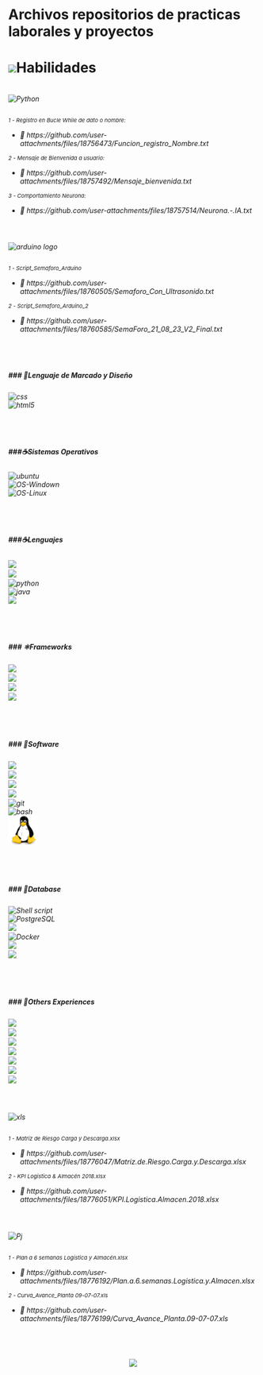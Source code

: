 # Archivos repositorios de practicas laborales y proyectos <br>


<h1 align="left"><picture><img src = "https://github.com/7oSkaaa/7oSkaaa/blob/main/Images/about_me.gif?raw=true" width = 65px></picture>Habilidades<h6><br>
<div></div>

<div style="text-align: left;">
<img height="30" width="90" alt="Python" src="https://img.shields.io/badge/Python%20-%2314354C.svg?logo=python&logoColor=white"><br><br>
<p style="font-size:11px; "> 1 - Registro en Bucle While de dato o nombre: <br><ul><li>🎯 https://github.com/user-attachments/files/18756473/Funcion_registro_Nombre.txt </li></ul></p>
<p style="font-size:11px "> 2 - Mensaje de Bienvenida a usuario: <br><ul><li>🎯 https://github.com/user-attachments/files/18757492/Mensaje_bienvenida.txt </li></ul></p>
<p style="font-size:11px; "> 3 - Comportamiento Neurona: <br><ul><li>🎯 https://github.com/user-attachments/files/18757514/Neurona.-.IA.txt </li></ul></p>
<h1>
</h1>
<br/>
 
<div style="text-align: left;">
<img height="45" width="58" alt="arduino logo" src="https://cdn.jsdelivr.net/gh/devicons/devicon/icons/arduino/arduino-original.svg"><br><br>
<p style="font-size:11px; "> 1 - Script_Semaforo_Arduino <br><ul><li>🎯 https://github.com/user-attachments/files/18760505/Semaforo_Con_Ultrasonido.txt </li></ul></p>
<p style="font-size:11px; "> 2 - Script_Semaforo_Arduino_2 <br><ul><li>🎯 https://github.com/user-attachments/files/18760585/SemaForo_21_08_23_V2_Final.txt </li></ul></p>
<h1>
</h1>
<br/>

<div style="text-align: left;"> 
<h1 style="font-size:1em; "> ### 📝Lenguaje de Marcado y Diseño<br><br> </h1>
<img src="https://img.shields.io/badge/CSS3-1572B6?style=for-the-badge&logo=css3&logoColor=white" alt="css"><br/>
<img src="https://img.shields.io/badge/HTML5-E34F26?style=for-the-badge&logo=html5&logoColor=white" alt="html5"><br/>
</div>
<h1>
</h1>
<br/>
 
<div style="text-align: left;">
<h1 style="font-size:1em; "> ###☕️Sistemas Operativos<br><br> </h1>
<img src="https://img.shields.io/badge/Ubuntu-E95420?style=for-the-badge&logo=ubuntu&logoColor=white" alt="ubuntu"><br/>
<img src="https://img.shields.io/badge/Windows-0078D6?style=for-the-badge&logo=windows&logoColor=white" alt="OS-Windown"><br/>
<img src="https://img.shields.io/badge/Linux-FCC624?style=for-the-badge&logo=linux&logoColor=black" alt="OS-Linux"><br/>
</div>
<h1>
</h1>
<br/>

<div style="text-align: left;">
<h1 style="font-size:1em; "> ###☕️Lenguajes<br><br> </h1>
<img src="https://img.shields.io/badge/JavaScript%20-%23F7DF1E.svg?style=for-the-badge&logo=javascript&logoColor=black"><br/>
<img src="https://img.shields.io/badge/typescript-3178C6.svg?style=for-the-badge&logo=typescript&logoColor=white"><br/>
<img src="https://img.shields.io/badge/Python-FFD43B?style=for-the-badge&logo=python&logoColor=blue" alt="python"><br/>
<img src="https://img.shields.io/badge/Java-ED8B00?style=for-the-badge&logo=java&logoColor=white" alt="java"><br/>
<img src="https://img.shields.io/badge/C%20-%232370ED.svg?style=for-the-badge&logo=c&logoColor=white"><br/>
</div>
<h1>
</h1>
<br/>

<div style="text-align: left;">
<h1 style="font-size:1em; "> ### ⚛️Frameworks<br><br> </h1> 
<img src="https://img.shields.io/badge/Angular-DD0031.svg?style=for-the-badge&logo=angular&logoColor=white"><br/>
<img src="https://img.shields.io/badge/react.js-61DAFB.svg?style=for-the-badge&logo=react&logoColor=black"><br/>
<img src="https://img.shields.io/badge/node.js-339933.svg?style=for-the-badge&logo=nodedotjs&logoColor=white"><br/>
<img src="https://img.shields.io/badge/vue.js-%2335495e.svg?style=for-the-badge&logo=vuedotjs&logoColor=%234FC08D"><br/>
</div>
<h1>
</h1>
<br/>

<div style="text-align: left;">
<h1 style="font-size:1em; "> ### 📝Software<br><br> </h1> 
<img src="https://img.shields.io/badge/Visual%20Studio%20Code-0078d7.svg?style=for-the-badge&logo=visual-studio-code&logoColor=white"><br/>
<img src="https://img.shields.io/badge/GitHub%20Pages-%23327FC7.svg?style=for-the-badge&logo=github&logoColor=white"><br/>
<img src="https://img.shields.io/badge/Arduino-00979D.svg?style=for-the-badge&logo=arduino&logoColor=white"><br/>
<img src="https://img.shields.io/badge/github-%23121011.svg?style=for-the-badge&logo=github&logoColor=white"><br/>
<img src="https://img.shields.io/badge/GIT-E44C30?style=for-the-badge&logo=git&logoColor=white" alt="git"><br/>
<img src="https://www.vectorlogo.zone/logos/gnu_bash/gnu_bash-icon.svg" alt="bash" width="60" height="60"><br/>
<img src="https://raw.githubusercontent.com/devicons/devicon/master/icons/linux/linux-original.svg" alt="linux" width="60"><br/>
 
</div>
<h1>
</h1>
<br/>
 
<div style="text-align: left;">
<h1 style="font-size:1em; "> ### 🐬Database<br><br> </h1> 
<img src="https://img.shields.io/badge/shell_script-%23121011.svg?style=for-the-badge&logo=gnu-bash&logoColor=white" alt="Shell script"><br/>
<img src="https://img.shields.io/badge/PostgreSQL-316192?style=for-the-badge&logo=postgresql&logoColor=white" alt="PostgreSQL"><br/>
<img src="https://img.shields.io/badge/mongodb-47A248.svg?style=for-the-badge&logo=mongodb&logoColor=white"><br/>
<img src="https://img.shields.io/badge/docker-%230db7ed.svg?style=for-the-badge&logo=docker&logoColor=white" alt="Docker"><br/>
<img src="https://img.shields.io/badge/sqlite-003B57.svg?style=for-the-badge&logo=sqlite&logoColor=white"><br/>
<img src="https://img.shields.io/badge/mysql-4479A1.svg?style=for-the-badge&logo=mysql&logoColor=white"><br/>
</div>
<h1>
</h1>
<br/>

<div style="text-align: left;">
<h1 style="font-size:1em; "> ### 🐙Others Experiences<br><br> </h1>
<img src="https://img.shields.io/badge/open_ai_api-412991.svg?style=for-the-badge&logo=openai&logoColor=white"><br/>
<img src="https://img.shields.io/badge/Android-44A833.svg?style=for-the-badge&logo=android&logoColor=white"><br/>
<img src="https://img.shields.io/badge/-Markdown-333333?style=flat&logo=markdown"><br/>
<img src="https://img.shields.io/badge/-Anaconda-333333?style=flat&logo=Anaconda"><br/>
<img src="https://img.shields.io/badge/-NumPy-333333?style=flat&logo=numpy"><br/>
<img src="https://img.shields.io/twitter/url?color=333333&label=MS%20Excel&logo=Microsoft%20Excel&url=https%3A%2F%2Fimg.shields.io%2Fbadge%2F-Windows-333333%3Fstyle%3Dflat%26logo%3DWindows"><br/>
<img src="https://img.shields.io/badge/-VScode-333333?style=flat&logo=visual-studio-code&logoColor=007ACC"><br/>
</div>
<h1>
</h1>
<br/>

<div style="text-align: left;">
<img height="50" width="50" alt="xls" src="https://github.com/user-attachments/assets/ba5dfdac-529e-4e55-b7ff-06de7759e667"><br><br>
<p style="font-size:11px; "> 1 - Matriz de Riesgo Carga y Descarga.xlsx <br><ul><li>🎯 https://github.com/user-attachments/files/18776047/Matriz.de.Riesgo.Carga.y.Descarga.xlsx </li></ul></p>
<p style="font-size:11px; "> 2 - KPI Logistica & Almacén 2018.xlsx <br><ul><li>🎯 https://github.com/user-attachments/files/18776051/KPI.Logistica.Almacen.2018.xlsx </li></ul></p>
</div>
<h1>
</h1>
<br/>

<div style="text-align: left;">
<img height="50" width="50" alt="Pj"  src="https://github.com/user-attachments/assets/7ef1ca23-5026-46b7-aed8-4be9588a4a6c"><br><br>
<p style="font-size:11px; "> 1 - Plan a 6 semanas Logística y Almacén.xlsx <br><ul><li>🎯 https://github.com/user-attachments/files/18776192/Plan.a.6.semanas.Logistica.y.Almacen.xlsx </li></ul></p>
<p style="font-size:11px; "> 2 - Curva_Avance_Planta 09-07-07.xls <br><ul><li>🎯 https://github.com/user-attachments/files/18776199/Curva_Avance_Planta.09-07-07.xls </li></ul></p>
</div>
<h1>
</h1>
<br/>

<br>
<div align="center">
  <img src="https://github-readme-stats.vercel.app/api/top-langs/?username=pmbechard&theme=blue-green">
</div>
<br>
